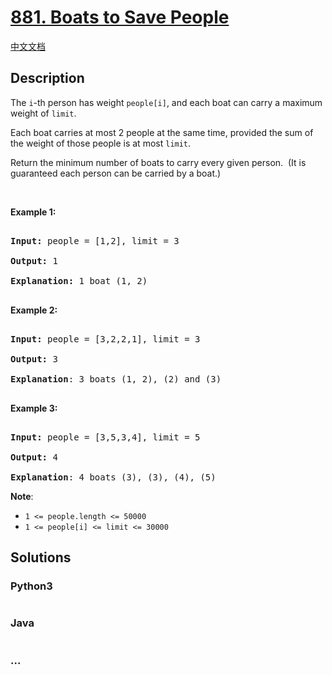 # [881. Boats to Save People](https://leetcode.com/problems/boats-to-save-people)

[中文文档](/solution/0800-0899/0881.Boats%20to%20Save%20People/README.md)

## Description

<p>The <code>i</code>-th person has weight <code>people[i]</code>, and each boat can carry a maximum weight of <code>limit</code>.</p>

<p>Each boat carries at most 2 people at the same time, provided the sum of the&nbsp;weight of those people is at most <code>limit</code>.</p>

<p>Return the minimum number of boats to carry every given person.&nbsp; (It is guaranteed each person can be carried by a boat.)</p>

<p>&nbsp;</p>

<div>

<p><strong>Example 1:</strong></p>

<pre>

<strong>Input: </strong>people = <span id="example-input-1-1">[1,2]</span>, limit = <span id="example-input-1-2">3</span>

<strong>Output: </strong><span id="example-output-1">1</span>

<strong>Explanation: </strong>1 boat (1, 2)

</pre>

<div>

<p><strong>Example 2:</strong></p>

<pre>

<strong>Input: </strong>people = <span id="example-input-2-1">[3,2,2,1]</span>, limit = <span id="example-input-2-2">3</span>

<strong>Output: </strong><span id="example-output-2">3</span>

<strong>Explanation</strong>: 3 boats (1, 2), (2) and (3)

</pre>

<div>

<p><strong>Example 3:</strong></p>

<pre>

<strong>Input: </strong>people = <span id="example-input-3-1">[3,5,3,4]</span>, limit = <span id="example-input-3-2">5</span>

<strong>Output: </strong><span id="example-output-3">4</span>

<strong>Explanation</strong>: 4 boats (3), (3), (4), (5)</pre>

<p><strong>Note</strong>:</p>

<ul>
    <li><code>1 &lt;=&nbsp;people.length &lt;= 50000</code></li>
    <li><code>1 &lt;= people[i] &lt;=&nbsp;limit &lt;= 30000</code></li>
</ul>

</div>

</div>

</div>

## Solutions

<!-- tabs:start -->

### **Python3**

```python

```

### **Java**

```java

```

### **...**

```

```

<!-- tabs:end -->

